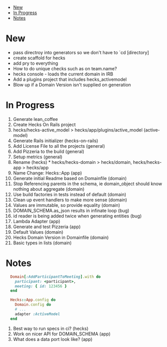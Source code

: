 <!-- TOC -->

- [New](#new)
- [In Progress](#in-progress)
- [Notes](#notes)

<!-- /TOC -->

# New
* pass directroy into generators so we don't have to `cd [directory]
* create scaffold for hecks
* add pry to everything
* How to do unique checks such as on team.name?
* hecks console - loads the current domain in IRB
* Add a plugins project that includes hecks_activemodel
* Blow up if a Domain Version isn't supplied on generation

# In Progress
1. Generate lean_coffee
1. Create Hecks On Rails project
1. hecks/hecks-active_model > hecks/app/plugins/active_model (active-model)
1. Generate Rails initializer (hecks-on-rails)
1. Add License File to all the projects (general)
1. Add Pizzeria to the build (general)
1. Setup metrics (general)
1. Rename (hecks) * hecks/hecks-domain > hecks/domain, hecks/hecks-app > hecks/app
1. Name Change: Hecks::App (app)
1. Generate initial Readme based on Domainfile (domain)
1. Stop Referencing parents in the schema, ie domain_object should know nothing about aggregate (domain)
1. Use build factories in tests instead of default (domain)
1. Clean up event handlers to make more sense (domain)
1. Values are immutable, so provide equality (domain)
1. DOMAIN_SCHEMA.as_json results in infinate loop (bug)
1. id reader is being added twice when generating entities (bug)
1. Lambda Adapter (app)
1. Generate and test Pizzeria (app)
1. Default Values (domain)
1. Hecks Domain Version in Domainfile (domain)
1. Basic types in lists (domain)

# Notes
```ruby
  Domain[:AddParticipantToMeeting].with do
    participant: <participant>,
    meeting: { id: 123456 }
  end
```

```ruby
  Hecks::App.config do 
    Domain.config do
    # ...
    adapter :ActiveModel
  end
```
1. Best way to run specs in ci? (hecks)
1. Work on nicer API for DOMAIN_SCHEMA (app)
1. What does a data port look like? (app)